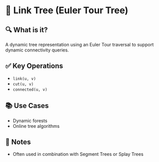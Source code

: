 # 🧠 Link Tree (Euler Tour Tree)

## 🔍 What is it?
A dynamic tree representation using an Euler Tour traversal to support dynamic connectivity queries.

## ✅ Key Operations
- `link(u, v)`
- `cut(u, v)`
- `connected(u, v)`

## 📚 Use Cases
- Dynamic forests
- Online tree algorithms

## 📝 Notes
- Often used in combination with Segment Trees or Splay Trees
